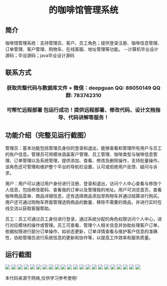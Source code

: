 <p><h1 align="center">的咖啡馆管理系统</h1></p>

## 简介
咖啡馆管理系统：支持管理员、客户、员工角色；提供登录注册、咖啡信息管理、订单管理、客户管理、购物车、在线客服、地址管理等功能。    --计算机毕业设计源码；毕设源码；java毕业设计源码


## 联系方式
<p><h3 align="center">获取完整代码与数据库文件 + 微信：deepguan QQ: 86050149 QQ群: 783742310</h3></p>
<p><h3 align="center">可帮忙远程部署 包运行成功！提供远程部署、修改代码、设计文档指导、代码讲解等服务！</h3></p>

## 功能介绍（完整见运行截图）
管理员：基本功能包括管理员身份的登录和退出，能够查看和管理所有用户与员工的账户信息。管理员可用模块涵盖客户管理、员工管理、咖啡类型与咖啡信息管理、订单管理以及系统管理，提供添加、查看、修改及删除操作，支持批量操作。该角色还可管理和维护整个平台的导航栏设置，认可或拒绝用户反馈、疑问与诉求。

用户：用户可以通过用户身份进行注册、登录和退出，访问个人中心查看与修改个人信息，包括修改密码、查看我的订单以及管理我的地址。用户可浏览首页，查看咖啡商品菜单、商品详细信息，还有选择商品添加至购物车并通过结算进行购买。用户还可通过购物车界面管理选购商品的数量、移除不需要的商品，并进行实时在线交流以获取客服帮助。

员工：员工可通过员工身份进行登录，通过系统分配的角色权限访问个人中心，进行对应模块的操作或管理。员工可查看、管理个人相关信息并协助处理客户订单，依据权限进行部分订单操作，如状态更新，订单详情查看与维护客户信息的准确性，协助管理员进行系统信息的更新和协作等，以提高工作效率和服务质量。


## 运行截图
![](https://bs-1329754181.cos.ap-shanghai.myqcloud.com/ssm/CoffeeShopManagementSystem/img/001.jpg)
![](https://bs-1329754181.cos.ap-shanghai.myqcloud.com/ssm/CoffeeShopManagementSystem/img/002.jpg)
![](https://bs-1329754181.cos.ap-shanghai.myqcloud.com/ssm/CoffeeShopManagementSystem/img/003.jpg)
![](https://bs-1329754181.cos.ap-shanghai.myqcloud.com/ssm/CoffeeShopManagementSystem/img/004.jpg)
![](https://bs-1329754181.cos.ap-shanghai.myqcloud.com/ssm/CoffeeShopManagementSystem/img/005.jpg)
![](https://bs-1329754181.cos.ap-shanghai.myqcloud.com/ssm/CoffeeShopManagementSystem/img/006.jpg)
![](https://bs-1329754181.cos.ap-shanghai.myqcloud.com/ssm/CoffeeShopManagementSystem/img/007.jpg)
![](https://bs-1329754181.cos.ap-shanghai.myqcloud.com/ssm/CoffeeShopManagementSystem/img/008.jpg)
![](https://bs-1329754181.cos.ap-shanghai.myqcloud.com/ssm/CoffeeShopManagementSystem/img/009.jpg)
![](https://bs-1329754181.cos.ap-shanghai.myqcloud.com/ssm/CoffeeShopManagementSystem/img/010.jpg)
![](https://bs-1329754181.cos.ap-shanghai.myqcloud.com/ssm/CoffeeShopManagementSystem/img/011.jpg)
![](https://bs-1329754181.cos.ap-shanghai.myqcloud.com/ssm/CoffeeShopManagementSystem/img/012.jpg)
![](https://bs-1329754181.cos.ap-shanghai.myqcloud.com/ssm/CoffeeShopManagementSystem/img/013.jpg)
![](https://bs-1329754181.cos.ap-shanghai.myqcloud.com/ssm/CoffeeShopManagementSystem/img/014.jpg)
![](https://bs-1329754181.cos.ap-shanghai.myqcloud.com/ssm/CoffeeShopManagementSystem/img/015.jpg)
![](https://bs-1329754181.cos.ap-shanghai.myqcloud.com/ssm/CoffeeShopManagementSystem/img/016.jpg)
![](https://bs-1329754181.cos.ap-shanghai.myqcloud.com/ssm/CoffeeShopManagementSystem/img/017.jpg)
![](https://bs-1329754181.cos.ap-shanghai.myqcloud.com/ssm/CoffeeShopManagementSystem/img/018.jpg)
![](https://bs-1329754181.cos.ap-shanghai.myqcloud.com/ssm/CoffeeShopManagementSystem/img/019.jpg)
![](https://bs-1329754181.cos.ap-shanghai.myqcloud.com/ssm/CoffeeShopManagementSystem/img/020.jpg)
![](https://bs-1329754181.cos.ap-shanghai.myqcloud.com/ssm/CoffeeShopManagementSystem/img/021.jpg)
![](https://bs-1329754181.cos.ap-shanghai.myqcloud.com/ssm/CoffeeShopManagementSystem/img/022.jpg)

<p>本代码来源于网络,仅供学习参考使用!</p>
